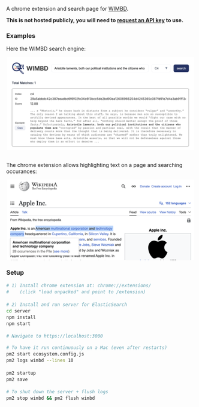 A chrome extension and search page for [WIMBD](https://wimbd.apps.allenai.org/).

**This is not hosted publicly, you will need to [request an API key](https://github.com/allenai/wimbd/tree/main?tab=readme-ov-file#search) to use.**

### Examples

Here the WIMBD search engine:

<img src="assets/demo-search.png" style="max-width: 500px; display: block; margin: 0 auto;" />
<br />

The chrome extension allows highlighting text on a page and searching occurances:

<img src="assets/demo-highlight.png" style="max-width: 500px; display: block; margin: 0 auto;" />


### Setup
```sh
# 1) Install chrome extension at: chrome://extensions/
#    (click "load unpacked" and point to /extension)

# 2) Install and run server for ElasticSearch
cd server
npm install
npm start

# Navigate to https://localhost:3000
```

```sh
# To have it run continuously on a Mac (even after restarts)
pm2 start ecosystem.config.js
pm2 logs wimbd --lines 10

pm2 startup
pm2 save

# To shut down the server + flush logs
pm2 stop wimbd && pm2 flush wimbd
```